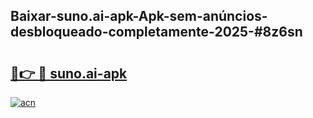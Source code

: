 ## Baixar-suno.ai-apk-Apk-sem-anúncios-desbloqueado-completamente-2025-#8z6sn

# <h2><a href="https://ainizakaria.my?title=suno.ai-apk&ref=22M">🔗👉 🔴 suno.ai-apk</a></h2>

[![acn](https://github.com/user-attachments/assets/0f9c940e-d8b0-45ae-aac7-cd30a18b3e1c)](https://ainizakaria.my?title=suno.ai-apk&ref=22M)

